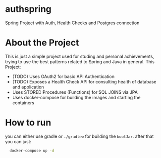 # authspring

Spring Project with Auth, Health Checks and Postgres connection

# About the Project

This is just a simple project used for studing and personal achievements, trying to 
use the best patterns related to Spring and Java in general.
This Project:
 - (TODO) Uses OAuth2 for basic API Authentication
 - (TODO) Exposes a Health Check API for consulting health of database and application
 - Uses STORED Procedures (Functions) for SQL JOINS via JPA
 - Uses docker-compose for building the images and starting the containers

# How to run

you can either use gradle or `./gradlew` for building the `bootJar`.
after that you can just:
```bash
  docker-compose up -d
```
